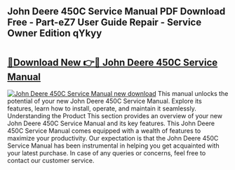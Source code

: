## John Deere 450C Service Manual PDF Download Free - Part-eZ7 User Guide Repair - Service Owner Edition qYkyy

# <h2><a href="http://bc39159.oget.top/?id=John+Deere+450C+Service+Manual">🔗Download New 👉🔴 John Deere 450C Service Manual</a></h2>

[![John Deere 450C Service Manual new download](https://i.imgur.com/5g1atiW.png)](http://bc39159.oget.top/?id=John+Deere+450C+Service+Manual)
This manual unlocks the potential of your new John Deere 450C Service Manual. Explore its features, learn how to install, operate, and maintain it seamlessly. Understanding the Product This section provides an overview of your new John Deere 450C Service Manual and its key features. This John Deere 450C Service Manual comes equipped with a wealth of features to maximize your productivity. Our expectation is that the John Deere 450C Service Manual has been instrumental in helping you get acquainted with your latest purchase. In case of any queries or concerns, feel free to contact our customer service.
